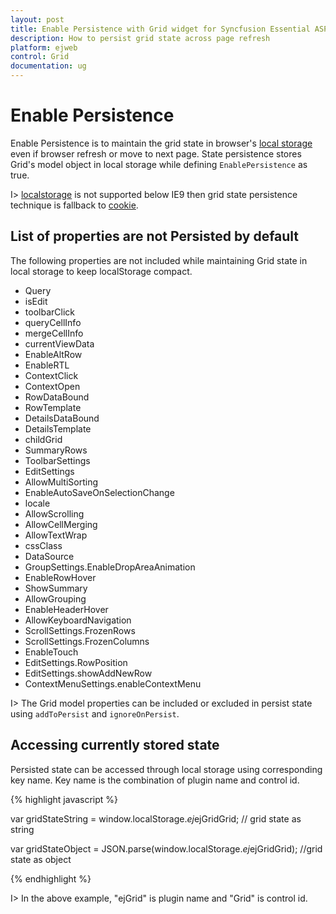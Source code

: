 ```yaml
---
layout: post
title: Enable Persistence with Grid widget for Syncfusion Essential ASP.NET
description: How to persist grid state across page refresh
platform: ejweb
control: Grid
documentation: ug
---
```


# Enable Persistence

Enable Persistence is to maintain the grid state in browser's [local storage](http://www.w3schools.com/html/html5_webstorage.asp#) even if browser refresh or move to next page. State persistence stores Grid's model object in local storage while defining `EnablePersistence` as true. 

I>  [localstorage](http://www.w3schools.com/html/html5_webstorage.asp#) is not supported below IE9 then grid state persistence technique is fallback to [cookie](http://www.w3schools.com/js/js_cookies.asp#).

## List of properties are not Persisted by default

The following properties are not included while maintaining Grid state in local storage to keep localStorage compact.

* Query
* isEdit
* toolbarClick
* queryCellInfo
* mergeCellInfo
* currentViewData
* EnableAltRow
* EnableRTL 
* ContextClick 
* ContextOpen
* RowDataBound
* RowTemplate
* DetailsDataBound
* DetailsTemplate
* childGrid 
* SummaryRows 
* ToolbarSettings
* EditSettings
* AllowMultiSorting 
* EnableAutoSaveOnSelectionChange 
* locale 
* AllowScrolling 
* AllowCellMerging
* AllowTextWrap 
* cssClass 
* DataSource 
* GroupSettings.EnableDropAreaAnimation 
* EnableRowHover 
* ShowSummary 
* AllowGrouping
* EnableHeaderHover 
* AllowKeyboardNavigation 
* ScrollSettings.FrozenRows 
* ScrollSettings.FrozenColumns 
* EnableTouch 
* EditSettings.RowPosition 
* EditSettings.showAddNewRow 
* ContextMenuSettings.enableContextMenu

I> The Grid model properties can be included or excluded in persist state using `addToPersist` and `ignoreOnPersist`.

## Accessing currently stored state

Persisted state can be accessed through local storage using corresponding key name. Key name is the combination of plugin name and control id.

{% highlight javascript %}

var gridStateString = window.localStorage.$ej$ejGridGrid; // grid state as string

var gridStateObject = JSON.parse(window.localStorage.$ej$ejGridGrid); //grid state as object

{% endhighlight %}


I> In the above example, "ejGrid" is plugin name and "Grid" is control id.



